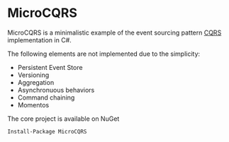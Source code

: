 # MicroCQRS

MicroCQRS is a minimalistic example of the event sourcing pattern [CQRS](https://de.wikipedia.org/wiki/Command-Query-Responsibility-Segregation) implementation in C#.

The following elements are not implemented due to the simplicity:
- Persistent Event Store
- Versioning
- Aggregation
- Asynchronuous behaviors
- Command chaining
- Momentos


The core project is available on NuGet
```
Install-Package MicroCQRS
```
